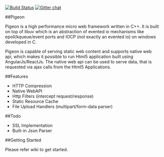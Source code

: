[![Build Status](https://travis-ci.org/kamlesh-bambarde/pigeon.svg?branch=master)](https://travis-ci.org/kamlesh-bambarde/pigeon)  [![Gitter chat](https://badges.gitter.im/gitterHQ/services.png)](https://gitter.im/kamlesh-bambarde/pigeon)

##Pigeon

Pigeon is a high performance micro web framework written in C++. It is built on top of libuv which is an abstraction of evented io mechanisms like epoll/kqueue/event ports and IOCP (not exactly an evented io) on windows developed in C.

Pigeon is capable of serving static web content and supports native web api, which makes it possible to run Html5 application built using AngularJs/ReactJs. The native web api can be used to serve data, that is requested via ajax calls from the Html5 Applications.

##Features

- HTTP Compression
- Native WebAPI
- Http Filters (intercept request/response)
- Static Resource Cache
- File Upload Handlers (multipart/form-data parser)

##Todo
- SSL Implementation
- Built-in Json Parser

##Getting Started

Please refer wiki to get started.

